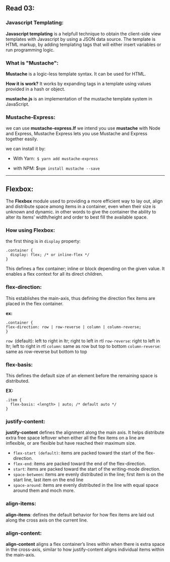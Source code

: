 ## Read 03:

### Javascript Templating:
 **Javascript templating** is a helpfull technique to obtain the client-side view templates with Javascript by using a JSON data source. The template is HTML markup, by adding templating tags that will either insert variables or run programming logic.

 ### What is "Mustache":
 **Mustache** is a logic-less template syntax. It can be used for HTML.
 
 **How it is work?**
 It works by expanding tags in a template using values provided in a hash or object.

>>
**mustache.js** is an implementation of the mustache template system in JavaScript.
>>

### Mustache-Express:
 we can use **mustache-express.If** we intend you use **mustache** with Node and Express, Mustache Express lets you use Mustache and Express together easily.

 we can install it by:
 - With Yarn:`` $ yarn add mustache-express``

 - with NPM: $``npm install mustache --save``

 -------------------------------------------------------
 ## Flexbox:
  The **Flexbox**  module  used to providing a more efficient way to lay out, align and distribute space among items in a container, even when their size is unknown and dynamic. in other words to give the container the ability to alter its items’ width/height and order to best fill the available space.

  ### How using Flexbox:
  the first thing is in ``display`` property:

```  
.container {
  display: flex; /* or inline-flex */
} 
```

  This defines a flex container; inline or block depending on the given value. It enables a flex context for all its direct children.

  ### flex-direction:
  This establishes the main-axis, thus defining the direction flex items are placed in the flex container.

  **ex:**

  ```
  .container {
  flex-direction: row | row-reverse | column | column-reverse;
}
```
``row ``(default): left to right in ltr; right to left in rtl
``row-reverse``: right to left in ltr; left to right in rtl
``column``: same as row but top to bottom
``column-reverse``: same as row-reverse but bottom to top

### flex-basis:
This defines the default size of an element before the remaining space is distributed.

**EX:**

```
.item {
  flex-basis: <length> | auto; /* default auto */
}

```

### justify-content:
**justify-content** defines the alignment along the main axis. It helps distribute extra free space leftover when either all the flex items on a line are inflexible, or are flexible but have reached their maximum size.

- ``flex-start (default)``: items are packed toward the start of the flex-direction.
- ``flex-end``: items are packed toward the end of the flex-direction.
- ``start``: items are packed toward the start of the writing-mode direction.
- ``space-between``: items are evenly distributed in the line; first item is on the start line, last item on the end line
- ``space-around``: items are evenly distributed in the line with equal space around them
and moch more.

### align-items:
**align-items**: defines the default behavior for how flex items are laid out along the cross axis on the current line.

### align-content: 
**align-content** aligns a flex container’s lines within when there is extra space in the cross-axis, similar to how justify-content aligns individual items within the main-axis.
